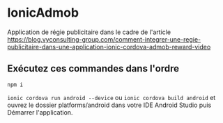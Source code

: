 # IonicAdmob
Application de régie publicitaire dans le cadre de l'article https://blog.vyconsulting-group.com/comment-integrer-une-regie-publicitaire-dans-une-application-ionic-cordova-admob-reward-video

## Exécutez ces commandes dans l'ordre

 `npm i`
 
 `ionic cordova run android --device` ou `ionic cordova build android` et ouvrez le dossier platforms/android dans votre IDE Android Studio puis Démarrer l'application.
